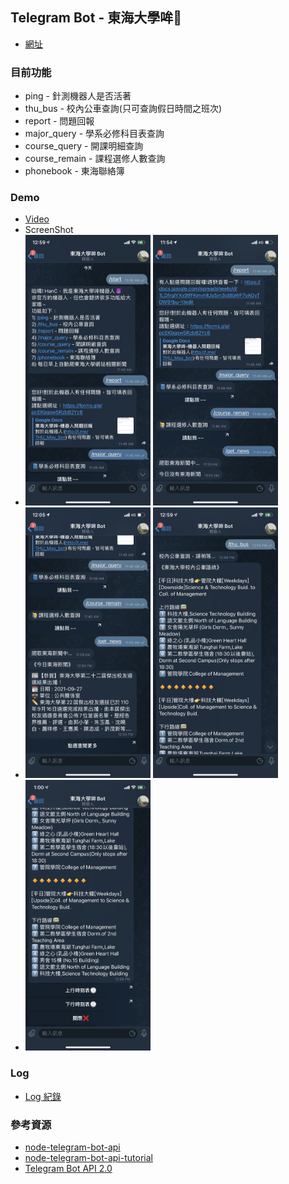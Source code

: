 ## Telegram Bot - 東海大學哞🤖️
- [網址](https://t.me/thumoubot)

### 目前功能
- ping - 針測機器人是否活著
- thu_bus - 校內公車查詢(只可查詢假日時間之班次)
- report - 問題回報
- major_query - 學系必修科目表查詢
- course_query - 開課明細查詢
- course_remain - 課程選修人數查詢
- phonebook - 東海聯絡簿

### Demo
- [Video](assets/demo.MP4)
- ScreenShot
- <img src="assets/01.PNG" width="200"> <img src="assets/02.PNG" width="200">
- <img src="assets/03.PNG" width="200"> <img src="assets/04.PNG" width="200">
- <img src="assets/05.PNG" width="200">

### Log
- [Log 紀錄](./Docs/Log.md)

### 參考資源
- [node-telegram-bot-api](https://github.com/yagop/node-telegram-bot-api)
- [node-telegram-bot-api-tutorial](https://github.com/hosein2398/node-telegram-bot-api-tutorial)
- [Telegram Bot API 2.0](https://core.telegram.org/bots/2-0-intro)

